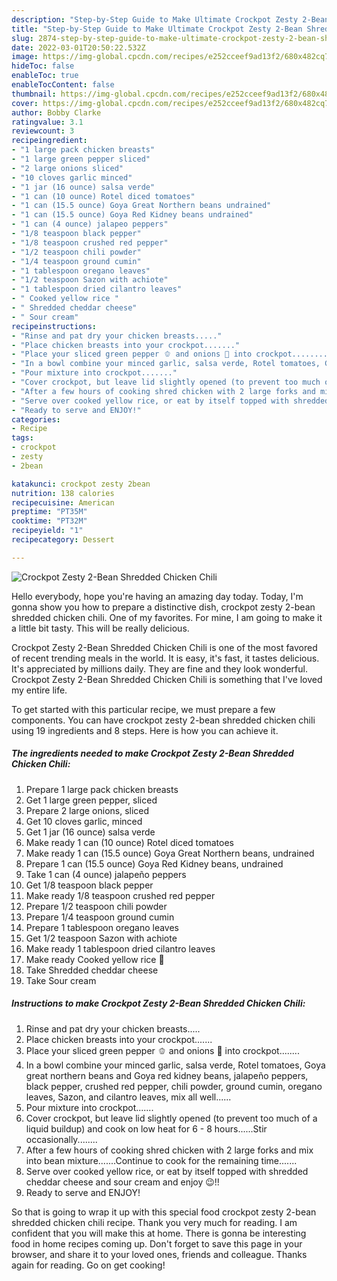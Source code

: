 ```yaml
---
description: "Step-by-Step Guide to Make Ultimate Crockpot Zesty 2-Bean Shredded Chicken Chili"
title: "Step-by-Step Guide to Make Ultimate Crockpot Zesty 2-Bean Shredded Chicken Chili"
slug: 2874-step-by-step-guide-to-make-ultimate-crockpot-zesty-2-bean-shredded-chicken-chili
date: 2022-03-01T20:50:22.532Z
image: https://img-global.cpcdn.com/recipes/e252cceef9ad13f2/680x482cq70/crockpot-zesty-2-bean-shredded-chicken-chili-recipe-main-photo.jpg
hideToc: false
enableToc: true
enableTocContent: false
thumbnail: https://img-global.cpcdn.com/recipes/e252cceef9ad13f2/680x482cq70/crockpot-zesty-2-bean-shredded-chicken-chili-recipe-main-photo.jpg
cover: https://img-global.cpcdn.com/recipes/e252cceef9ad13f2/680x482cq70/crockpot-zesty-2-bean-shredded-chicken-chili-recipe-main-photo.jpg
author: Bobby Clarke
ratingvalue: 3.1
reviewcount: 3
recipeingredient:
- "1 large pack chicken breasts"
- "1 large green pepper sliced"
- "2 large onions sliced"
- "10 cloves garlic minced"
- "1 jar (16 ounce) salsa verde"
- "1 can (10 ounce) Rotel diced tomatoes"
- "1 can (15.5 ounce) Goya Great Northern beans undrained"
- "1 can (15.5 ounce) Goya Red Kidney beans undrained"
- "1 can (4 ounce) jalapeo peppers"
- "1/8 teaspoon black pepper"
- "1/8 teaspoon crushed red pepper"
- "1/2 teaspoon chili powder"
- "1/4 teaspoon ground cumin"
- "1 tablespoon oregano leaves"
- "1/2 teaspoon Sazon with achiote"
- "1 tablespoon dried cilantro leaves"
- " Cooked yellow rice "
- " Shredded cheddar cheese"
- " Sour cream"
recipeinstructions:
- "Rinse and pat dry your chicken breasts....."
- "Place chicken breasts into your crockpot......."
- "Place your sliced green pepper 🫑 and onions 🧅 into crockpot........"
- "In a bowl combine your minced garlic, salsa verde, Rotel tomatoes, Goya great northern beans and Goya red kidney beans, jalapeño peppers, black pepper, crushed red pepper, chili powder, ground cumin, oregano leaves, Sazon, and cilantro leaves, mix all well......"
- "Pour mixture into crockpot......."
- "Cover crockpot, but leave lid slightly opened (to prevent too much of a liquid buildup) and cook on low heat for 6 - 8 hours......Stir occasionally........"
- "After a few hours of cooking shred chicken with 2 large forks and mix into bean mixture.......Continue to cook for the remaining time......."
- "Serve over cooked yellow rice, or eat by itself topped with shredded cheddar cheese and sour cream and enjoy 😉!!"
- "Ready to serve and ENJOY!"
categories:
- Recipe
tags:
- crockpot
- zesty
- 2bean

katakunci: crockpot zesty 2bean 
nutrition: 138 calories
recipecuisine: American
preptime: "PT35M"
cooktime: "PT32M"
recipeyield: "1"
recipecategory: Dessert

---
```



![Crockpot Zesty 2-Bean Shredded Chicken Chili](https://img-global.cpcdn.com/recipes/e252cceef9ad13f2/680x482cq70/crockpot-zesty-2-bean-shredded-chicken-chili-recipe-main-photo.jpg)

Hello everybody, hope you're having an amazing day today. Today, I'm gonna show you how to prepare a distinctive dish, crockpot zesty 2-bean shredded chicken chili. One of my favorites. For mine, I am going to make it a little bit tasty. This will be really delicious.

Crockpot Zesty 2-Bean Shredded Chicken Chili is one of the most favored of recent trending meals in the world. It is easy, it's fast, it tastes delicious. It's appreciated by millions daily. They are fine and they look wonderful. Crockpot Zesty 2-Bean Shredded Chicken Chili is something that I've loved my entire life.




To get started with this particular recipe, we must prepare a few components. You can have crockpot zesty 2-bean shredded chicken chili using 19 ingredients and 8 steps. Here is how you can achieve it.

<!--inarticleads1-->

##### The ingredients needed to make Crockpot Zesty 2-Bean Shredded Chicken Chili:

1. Prepare 1 large pack chicken breasts
1. Get 1 large green pepper, sliced
1. Prepare 2 large onions, sliced
1. Get 10 cloves garlic, minced
1. Get 1 jar (16 ounce) salsa verde
1. Make ready 1 can (10 ounce) Rotel diced tomatoes
1. Make ready 1 can (15.5 ounce) Goya Great Northern beans, undrained
1. Prepare 1 can (15.5 ounce) Goya Red Kidney beans, undrained
1. Take 1 can (4 ounce) jalapeño peppers
1. Get 1/8 teaspoon black pepper
1. Make ready 1/8 teaspoon crushed red pepper
1. Prepare 1/2 teaspoon chili powder
1. Prepare 1/4 teaspoon ground cumin
1. Prepare 1 tablespoon oregano leaves
1. Get 1/2 teaspoon Sazon with achiote
1. Make ready 1 tablespoon dried cilantro leaves
1. Make ready  Cooked yellow rice 🍚
1. Take  Shredded cheddar cheese
1. Take  Sour cream




<!--inarticleads2-->

##### Instructions to make Crockpot Zesty 2-Bean Shredded Chicken Chili:

1. Rinse and pat dry your chicken breasts.....
1. Place chicken breasts into your crockpot.......
1. Place your sliced green pepper 🫑 and onions 🧅 into crockpot........
1. In a bowl combine your minced garlic, salsa verde, Rotel tomatoes, Goya great northern beans and Goya red kidney beans, jalapeño peppers, black pepper, crushed red pepper, chili powder, ground cumin, oregano leaves, Sazon, and cilantro leaves, mix all well......
1. Pour mixture into crockpot.......
1. Cover crockpot, but leave lid slightly opened (to prevent too much of a liquid buildup) and cook on low heat for 6 - 8 hours......Stir occasionally........
1. After a few hours of cooking shred chicken with 2 large forks and mix into bean mixture.......Continue to cook for the remaining time.......
1. Serve over cooked yellow rice, or eat by itself topped with shredded cheddar cheese and sour cream and enjoy 😉!!
1. Ready to serve and ENJOY!



So that is going to wrap it up with this special food crockpot zesty 2-bean shredded chicken chili recipe. Thank you very much for reading. I am confident that you will make this at home. There is gonna be interesting food in home recipes coming up. Don't forget to save this page in your browser, and share it to your loved ones, friends and colleague. Thanks again for reading. Go on get cooking!
